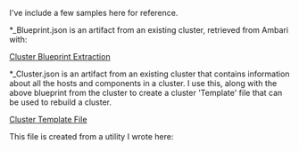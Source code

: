 I've include a few samples here for reference.

\*\_Blueprint.json is an artifact from an existing cluster, retrieved from Ambari with:

[Cluster Blueprint Extraction](http://ambari:8080/api/v1/clusters/MYCLUSTERNAME?format=blueprint)

\*\_Cluster.json is an artifact from an existing cluster that contains information about all the hosts and components in a cluster.  I use this, along with the above blueprint from the cluster to create a cluster 'Template' file that can be used to rebuild a cluster.

[Cluster Template File](build/DK01_template.json)

This file is created from a utility I wrote here:
